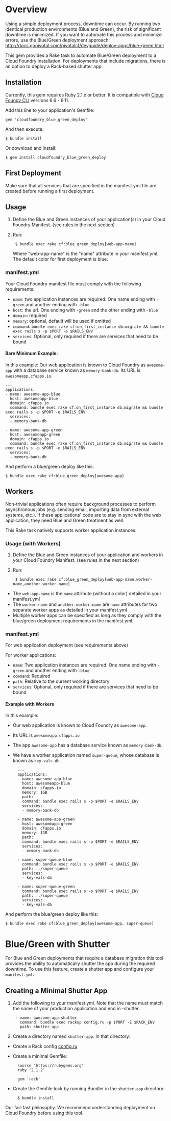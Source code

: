 # Overview

Using a simple deployment process, downtime can occur. By running two identical production environments (Blue and Green), the risk of significant downtime is minimized. If you want to automate this process and minimize errors, use the Blue/Green deployment approach: http://docs.gopivotal.com/pivotalcf/devguide/deploy-apps/blue-green.html

This gem provides a Rake task to automate Blue/Green deployment to a Cloud Foundry installation. For deployments that include migrations, there is an option to deploy a Rack-based shutter app.


## Installation

Currently, this gem requires Ruby 2.1.x or better. It is compatible with [Cloud Foundy CLI](https://github.com/cloudfoundry/cli) versions 6.6 - 6.11.

Add this line to your application's Gemfile:

    gem 'cloudfoundry_blue_green_deploy'

And then execute:

    $ bundle install

Or download and install:

    $ gem install cloudfoundry_blue_green_deploy

## First Deployment
Make sure that all services that are specified in the manifest.yml file are created before running a first deployment.

## Usage

1. Define the Blue and Green instances of your application(s) in your Cloud Foundry Manifest.  (see rules in the next section)

2. Run:

        $ bundle exec rake cf:blue_green_deploy[web-app-name]

   Where "web-app-name" is the "name" attribute in your manifest.yml.
   The default color for first deployment is blue.

### manifest.yml

Your Cloud Foundry manifest file must comply with the following requirements:

- `name`: two application instances are required. One name ending with `-green` and another ending with `-blue`
- `host`: the url. One ending with `-green` and the other ending with `-blue`
- `domain`: required
- `memory`: optional, default will be used if omitted
- `command`: `bundle exec rake cf:on_first_instance db:migrate && bundle exec rails s -p $PORT -e $RAILS_ENV`
- `services`: Optional, only required if there are services that need to be bound

#### Bare Minimum Example:

In this example:
Our web application is known to Cloud Foundry as `awesome-app` with a database service known as `memory-bank-db`. Its URL is `awesomeapp.cfapps.io`.

    ---
    applications:
    - name: awesome-app-blue
      host: awesomeapp-blue
      domain: cfapps.io
      command: bundle exec rake cf:on_first_instance db:migrate && bundle exec rails s -p $PORT -e $RAILS_ENV
      services:
      - memory-bank-db

    - name: awesome-app-green
      host: awesomeapp-green
      domain: cfapps.io
      command: bundle exec rake cf:on_first_instance db:migrate && bundle exec rails s -p $PORT -e $RAILS_ENV
      services:
      - memory-bank-db

And perform a blue/green deploy like this:

    $ bundle exec rake cf:blue_green_deploy[awesome-app]

## Workers

Non-trivial applications often require background processes to perform asynchronous jobs (e.g. sending email, importing data from external systems, etc.).
If these applications' code are to stay in sync with the web application, they need Blue and Green treatment as well.

This Rake task natively supports worker application instances.

### Usage (with Workers)

1. Define the Blue and Green instances of your application and workers in your Cloud Foundry Manifest. (see rules in the next section)
2. Run:


        $ bundle exec rake cf:blue_green_deploy[web-app-name,worker-name,another-worker-name]


- The `web-app-name` is the `name` attribute (without a color) detailed in your manifest.yml
- The `worker-name` and `another-worker-name` are `name` attributes for two separate worker apps as detailed in your manifest.yml
- Multiple worker apps can be specified as long as they comply with the blue/green deployment requirements in the manifest.yml.

### manifest.yml

For web application deployment (see requirements above)

For worker applications:
- `name`: Two application instances are required. One name ending with `-green` and another ending with `-blue`
- `command`: Required
- `path`: Relative to the current working directory
- `services`: Optional, only required if there are services that need to be bound

#### Example with Workers

In this example:
- Our web application is known to Cloud Foundry as `awesome-app`.
- Its URL is `awesomeapp.cfapps.io`
- The app `awesome-app` has a database service known as `memory-bank-db`.
- We have a worker application named `super-queue`, whose database is known as `key-vals-db`.

        ---
        applications:
        - name: awesome-app-blue
          host: awesomeapp-blue
          domain: cfapps.io
          memory: 1GB
          path: .
          command: bundle exec rails s -p $PORT -e $RAILS_ENV
          services:
          - memory-bank-db

        - name: awesome-app-green
          host: awesomeapp-green
          domain: cfapps.io
          memory: 1GB
          path: .
          command: bundle exec rails s -p $PORT -e $RAILS_ENV
          services:
          - memory-bank-db

        - name: super-queue-blue
          command: bundle exec rails s -p $PORT -e $RAILS_ENV
          path: ../super-queue
          services:
          - key-vals-db

        - name: super-queue-green
          command: bundle exec rails s -p $PORT -e $RAILS_ENV
          path: ../super-queue
          services:
          - key-vals-db


And perform the blue/green deploy like this:

    $ bundle exec rake cf:blue_green_deploy[awesome-app, super-queue]

# Blue/Green with Shutter

For Blue and Green deployments that require a database migration this tool provides the ability to automatically shutter the app during the required downtime. To use this feature, create a shutter app and configure your `manifest.yml`.

## Creating a Minimal Shutter App

1. Add the following to your manifest.yml. Note that the name must match the name of your production application and end in -shutter.

        - name: awesome-app-shutter
          command: bundle exec rackup config.ru -p $PORT -E $RACK_ENV
          path: shutter-app

2. Create a directory named `shutter-app`. In that directory:

- Create a Rack config [config.ru](https://gist.github.com/marianaIAm/4d04a20fdb6d05c64bce)

- Create a minimal Gemfile:

        source 'https://rubygems.org'
        ruby '2.1.2'

        gem 'rack'

- Create the Gemfile.lock by running Bundler in the `shutter-app` directory:

        $ bundle install


Our fail-fast philosophy. We recommend understanding deployment on Cloud Foundry before using this tool.
